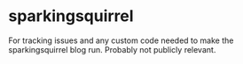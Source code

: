 # sparkingsquirrel
For tracking issues and any custom code needed to make the sparkingsquirrel blog run. Probably not publicly relevant.

